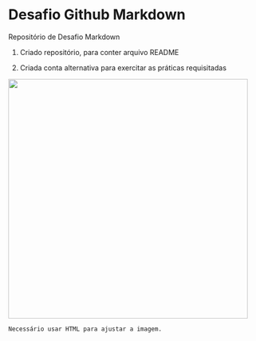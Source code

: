 # Desafio Github Markdown


Repositório de Desafio Markdown

1. Criado repositório, para conter arquivo README

2. Criada conta alternativa para exercitar as práticas requisitadas

<img src="https://static6.depositphotos.com/1025854/540/v/450/depositphotos_5404711-stock-illustration-mans-arm.jpg" width="480">

    Necessário usar HTML para ajustar a imagem.